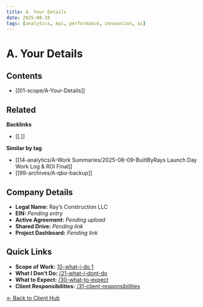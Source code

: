 ```yaml
---
title: A. Your Details
date: 2025-08-10
tags: [analytics, kpi, performance, innovation, ai]
---
```

# A. Your Details

<!-- AUTO-TOC:START -->

## Contents
- [[01-scope/A-Your-Details]]

<!-- AUTO-TOC:END -->


<!-- RELATED:START -->

## Related
**Backlinks**
- [[.]]

**Similar by tag**
- [[14-analytics/A-Work Summaries/2025-08-09-BuiltByRays Launch Day Work Log & ROI Final]]
- [[99-archives/A-qbo-backup]]

<!-- RELATED:END -->


























## Company Details
- **Legal Name:** Ray’s Construction LLC  
- **EIN:** _Pending entry_  
- **Active Agreement:** _Pending upload_  
- **Shared Drive:** _Pending link_  
- **Project Dashboard:** _Pending link_

## Quick Links
- **Scope of Work:** [10-what-i-do 1](10-what-i-do%201.md)  
- **What I Don’t Do:** [/21-what-i-dont-do](/21-what-i-dont-do)  
- **What to Expect:** [/30-what-to-expect](/30-what-to-expect)  
- **Client Responsibilities:** [/31-client-responsibilities](/31-client-responsibilities)

[← Back to Client Hub](https://www.builtbyrays.com/Client-Vault/portal)